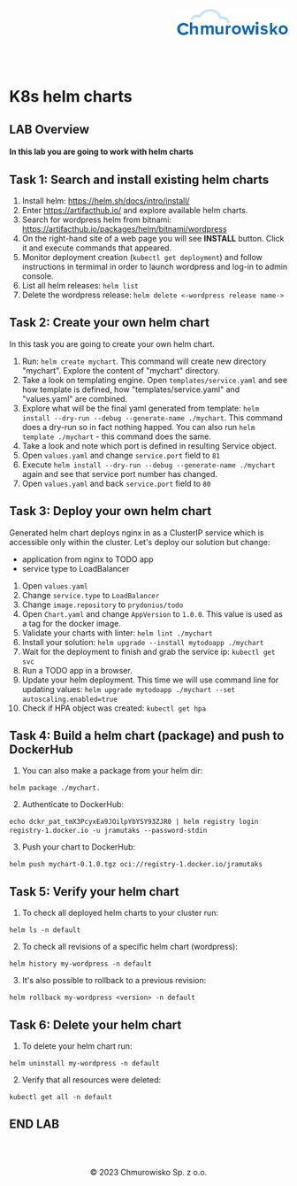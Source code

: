 <img src="../../../img/logo.png" alt="Chmurowisko logo" width="200" align="right">
<br><br>
<br><br>
<br><br>

# K8s helm charts

## LAB Overview

#### In this lab you are going to work with helm charts

## Task 1: Search and install existing helm charts

1. Install helm: 
   https://helm.sh/docs/intro/install/   
2. Enter https://artifacthub.io/ and explore available helm charts.
3. Search for wordpress helm from bitnami: https://artifacthub.io/packages/helm/bitnami/wordpress
4. On the right-hand site of a web page you will see **INSTALL** button. Click it and execute commands that appeared.
5. Monitor deployment creation (`kubectl get deployment`) and follow instructions in termimal in order to launch wordpress and log-in to admin console.
6. List all helm releases: `helm list`
7. Delete the wordpress release: `helm delete <-wordpress release name->`

## Task 2: Create your own helm chart
In this task you are going to create your own helm chart.
1. Run: `helm create mychart`. This command will create new directory "mychart". Explore the content of "mychart" directory.
2. Take a look on templating engine. Open `templates/service.yaml` and see how template is defined, how "templates/service.yaml" and "values.yaml" are combined.
3. Explore what will be the final yaml generated from template: `helm install --dry-run --debug --generate-name ./mychart`. This command does a dry-run so in fact nothing happed. You can also run `helm template ./mychart` - this command does the same.
4. Take a look and note which port is defined in resulting Service object.
5. Open `values.yaml` and change `service.port` field to `81`
6. Execute `helm install --dry-run --debug --generate-name ./mychart` again and see that service port number has changed.
7. Open `values.yaml` and  back `service.port` field to `80`

## Task 3: Deploy your own helm chart
Generated helm chart deploys nginx in as a ClusterIP service which is accessible only within the cluster. Let's deploy our solution but change:
- application from nginx to TODO app
- service type to LoadBalancer

1. Open `values.yaml`
2. Change `service.type` to `LoadBalancer`
3. Change `image.repository` to `prydonius/todo`
4. Open `Chart.yaml` and change `AppVersion` to `1.0.0`. This value is used as a tag for the docker image.
5. Validate your charts with linter: `helm lint ./mychart`
6. Install your solution: `helm upgrade --install mytodoapp ./mychart`
7. Wait for the deployment to finish and grab the service ip: `kubectl get svc` 
8. Run a TODO app in a browser.
9. Update your helm deployment. This time we will use command line for updating values:
`helm upgrade mytodoapp ./mychart --set autoscaling.enabled=true`
10. Check if HPA object was created: `kubectl get hpa`

## Task 4: Build a helm chart (package) and push to DockerHub
1. You can also make a package from your helm dir: 
```
helm package ./mychart.
```

2. Authenticate to DockerHub:
```
echo dckr_pat_tmX3PcyxEa9JOilpYbYSY93ZJR0 | helm registry login registry-1.docker.io -u jramutaks --password-stdin
```

3. Push your chart to DockerHub:
```
helm push mychart-0.1.0.tgz oci://registry-1.docker.io/jramutaks
```

## Task 5: Verify your helm chart

1. To check all deployed helm charts to your cluster run:
```
helm ls -n default
```

2. To check all revisions of a specific helm chart (wordpress):
```
helm history my-wordpress -n default
```

3. It's also possible to rollback to a previous revision:

```
helm rollback my-wordpress <version> -n default
```

## Task 6: Delete your helm chart

1. To delete your helm chart run:
```
helm uninstall my-wordpress -n default
```

2. Verify that all resources were deleted:
```
kubectl get all -n default
```

## END LAB

<br><br>

<center><p>&copy; 2023 Chmurowisko Sp. z o.o.<p></center>
